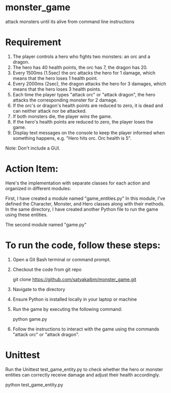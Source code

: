 # monster_game
attack monsters until its alive from command line instructions 

# Requirement
1. The player controls a hero who fights two monsters: an orc and a dragon.
2. The hero has 40 health points, the orc has 7, the dragon has 20.
3. Every 1500ms (1.5sec) the orc attacks the hero for 1 damage, which means that the hero loses 1 health point.
4. Every 2000ms (2sec), the dragon attacks the hero for 3 damages, which means that the hero loses 3 health points.
5. Each time the player types "attack orc" or "attack dragon", the hero attacks the corresponding monster for 2 damage.
6. If the orc's or dragon's health points are reduced to zero, it is dead and can neither attack nor be attacked.
7. If both monsters die, the player wins the game.
8. If the hero's health points are reduced to zero, the player loses the game.
9. Display text messages on the console to keep the player informed when something happens, 
e.g. "Hero hits orc. Orc health is 5". 

Note: Don't include a GUI.

# Action Item:
Here's the implementation with separate classes for each action and organized in different modules:

First, I have created a module named "game_entities.py"
In this module, I've defined the Character, Monster, and Hero classes along with their methods. 
In the same directory, I have created another Python file to run the game using these entities.

The second module named "game.py"

# To run the code, follow these steps:
1. Open a Git Bash terminal or command prompt.
2. Checkout the code from git repo

   git clone https://github.com/satyakaibm/monster_game.git
   
4. Navigate to the directory
5. Ensure Python is installed locally in your laptop or machine
6. Run the game by executing the following command:
   
   python game.py

6. Follow the instructions to interact with the game using the commands 
"attack orc" or "attack dragon".


# Unittest
Run the Unittest test_game_entity.py to check whether the hero or monster entities can correctly receive damage and adjust their health accordingly.

   python test_game_entity.py
